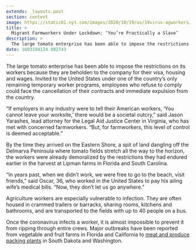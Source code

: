 ```yaml
--- 
extends: _layouts.post 
section: content 
image: https://static01.nyt.com/images/2020/10/19/us/19virus-agworkers/19virus-agworkers-facebookJumbo.jpg 
title: > 
  Migrant Farmworkers Under Lockdown: ‘You’re Practically a Slave’ 
description: > 
  The large tomato enterprise has been able to impose the restrictions on its workers because they are beholden to the company for their visa, housing and wages.Invited to the United States under one of the country’s only remaining temporary worker programs, employees who refuse to comply could face the cancellation of their contracts and immediate expulsion from the country.“In years past, when we didn’t work, we were free to go to the beach, visit friends,” said Oscar, 36, who worked in the United States to pay his ailing wife’s medical bills.Once the coronavirus infects a worker, it is almost impossible to prevent it from ripping through entire crews.Major outbreaks have been reported from vegetable and fruit farms in Florida and California to meat and produce packing plants in South Dakota and Washington. 
date: 1603104124.982743 
--- 
```

<div><p class="css-158dogj evys1bk0">The large tomato enterprise has been able to impose the restrictions on its workers because they are beholden to the company for their visa, housing and wages. Invited to the United States under one of the country&#8217;s only remaining temporary worker programs, employees who refuse to comply could face the cancellation of their contracts and immediate expulsion from the country.</p><p class="css-158dogj evys1bk0">&#8220;If employers in any industry were to tell their American workers, &#8216;You cannot leave your worksite,&#8217; there would be a societal outcry,&#8221; said Jason Yarashes, lead attorney for the Legal Aid Justice Center in Virginia, who has met with concerned farmworkers. &#8220;But, for farmworkers, this level of control is deemed acceptable.&#8221;</p><p></p><p class="css-158dogj evys1bk0">By the time they arrived on the Eastern Shore, a spit of land dangling off the Delmarva Peninsula where tomato fields stretch all the way to the horizon, the workers were already demoralized by the restrictions they had endured earlier in the harvest at Lipman farms in Florida and South Carolina.</p><p class="css-158dogj evys1bk0">&#8220;In years past, when we didn&#8217;t work, we were free to go to the beach, visit friends,&#8221; said Oscar, 36, who worked in the United States to pay his ailing wife&#8217;s medical bills. &#8220;Now, they don&#8217;t let us go anywhere.&#8221;</p><p class="css-158dogj evys1bk0">Agriculture workers are especially vulnerable to infection. They are often housed in crammed trailers or barracks, sharing rooms, kitchens and bathrooms, and are transported to the fields with up to 40 people on a bus.</p><p class="css-158dogj evys1bk0">Once the coronavirus infects a worker, it is almost impossible to prevent it from ripping through entire crews. Major outbreaks have been reported from vegetable and fruit farms in Florida and California to <a class="css-1g7m0tk" href="https://www.nytimes.com/2020/04/15/us/coronavirus-south-dakota-meat-plant-refugees.html" title="">meat and produce packing plants</a> in South Dakota and Washington.</p></div>